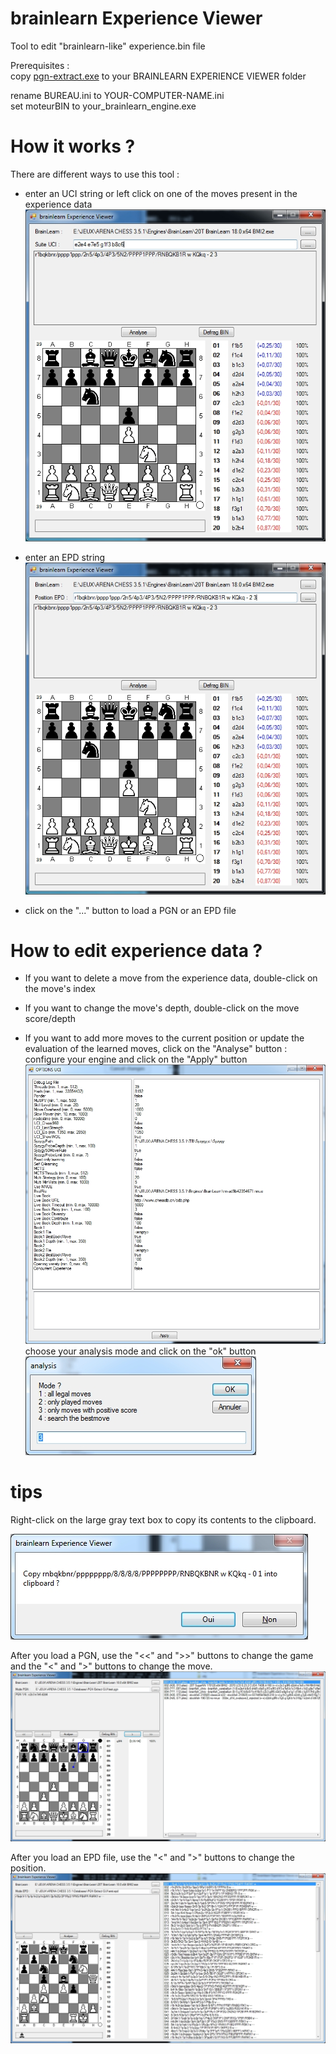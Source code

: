 # brainlearn Experience Viewer
Tool to edit "brainlearn-like" experience.bin file

Prerequisites :<br>
copy [pgn-extract.exe](https://github.com/chris13300/brainlearn_experience_viewer/blob/main/brainlearn%20Experience%20Viewer/bin/x64/Debug/pgn-extract.exe) to your BRAINLEARN EXPERIENCE VIEWER folder<p>

rename BUREAU.ini to YOUR-COMPUTER-NAME.ini<br>
set moteurBIN to your_brainlearn_engine.exe<p>
  
# How it works ?
There are different ways to use this tool :<br>
- enter an UCI string or left click on one of the moves present in the experience data<br>
![uci_string](https://github.com/chris13300/brainlearn_experience_viewer/blob/main/brainlearn%20Experience%20Viewer/bin/x64/Debug/uci_string.jpg)<p>

- enter an EPD string<br>
![epd_string](https://github.com/chris13300/brainlearn_experience_viewer/blob/main/brainlearn%20Experience%20Viewer/bin/x64/Debug/epd_string.jpg)<p>

- click on the "..." button to load a PGN or an EPD file<p>

# How to edit experience data ?
- If you want to delete a move from the experience data, double-click on the move's index<p>

- If you want to change the move's depth, double-click on the move score/depth<p>

- If you want to add more moves to the current position or update the evaluation of the learned moves, click on the "Analyse" button :<br>
configure your engine and click on the "Apply" button<br>
![configure_engine](https://github.com/chris13300/brainlearn_experience_viewer/blob/main/brainlearn%20Experience%20Viewer/bin/x64/Debug/configure_engine.jpg)<br>
choose your analysis mode and click on the "ok" button<br>
![choose_mode](https://github.com/chris13300/brainlearn_experience_viewer/blob/main/brainlearn%20Experience%20Viewer/bin/x64/Debug/choose_mode.jpg)<p>

# tips
Right-click on the large gray text box to copy its contents to the clipboard.<p>
![clipboard](https://github.com/chris13300/brainlearn_experience_viewer/blob/main/brainlearn%20Experience%20Viewer/bin/x64/Debug/clipboard.jpg)<p>

After you load a PGN, use the "<<" and ">>" buttons to change the game and the "<" and ">" buttons to change the move.<br>
![pgn_file](https://github.com/chris13300/brainlearn_experience_viewer/blob/main/brainlearn%20Experience%20Viewer/bin/x64/Debug/pgn_file.jpg)<p>

After you load an EPD file, use the "<" and ">" buttons to change the position.<br>
![epd_file](https://github.com/chris13300/brainlearn_experience_viewer/blob/main/brainlearn%20Experience%20Viewer/bin/x64/Debug/epd_file.jpg)<p>
